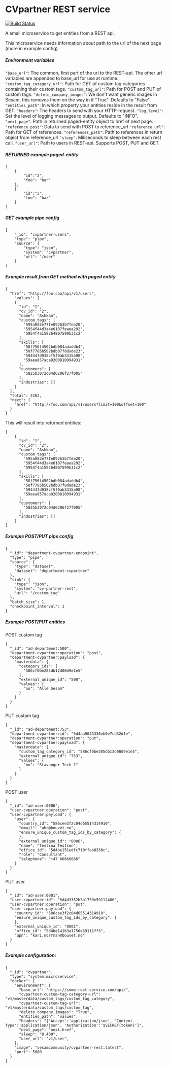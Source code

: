 # CVpartner REST service
[![Build Status](https://travis-ci.org/sesam-community/cvpartner-rest.svg?branch=master)](https://travis-ci.org/sesam-community/cvpartner-rest)

A small microservice to get entities from a REST api.

This microservice needs information about path to the url of the next page (more in example config).

##### Environment variables
```"base_url"```: The common, first part of the url to the REST-api. The other url variables are appended to base_url for use at runtime.
```"custom_tag_category_url"```: Path for GET of custom tag categories containing their custom tags.
```"custom_tag_url"```: Path for POST and PUT of custom tags.
```"delete_company_images"```: We don't want generic images in Sesam, this removes them on the way in if "True". Defaults to "False".
```"entities_path"```: In which property your entities reside in the result from GET.
```"headers"```: The headers to send with your HTTP-request.
```"log_level"```: Set the level of logging messages to output. Defaults to "INFO".
```"next_page"```: Path in returned paged-entity object to href of next page.
```"reference_post"```: Data to send with POST to reference_url
```"reference_url"```: Path for GET of references.
```"references_path"```: Path to references in return object from reference_url
```"sleep"```:  Miliseconds to sleep between each rest call.
```"user_url"```: Path to users in REST-api. Supports POST, PUT and GET.

##### RETURNED example paged-entity
```
[
    {
        "id":"2",
        "foo": "bar"
    },
    {
        "id":"3",
        "foo": "baz"
    }
]
```

##### GET example pipe config
```
[
    "_id": "cvpartner-users",
    "type": "pipe",
    "source": {
        "type": "json",
        "system": "cvpartner",
        "url": "/user"
    }
]
```


##### Example result from GET method with paged entity
```
{
  "href": "http://foo.com/api/v1/users",
    "values": [
    {
      "id": "1",
      "cv_id": "2",
      "name": "Ashkan",
      "custom_tags": [
        "595a082e77fe09263b7fea20",
        "5954f44d3a4e6107feaea292",
        "5954f4a159264807599b31c2"
      ],
      "skills": [
        "58f756f4502bdb084adaddb4",
        "58f7785b502bdb07f8dade23",
        "594447d938cf5f0ab3315a98",
        "59aea857aca9200810994931"
      ],
      "customers": [
        "5825b3072c04d6206f27f005"
      ],
      "industries": []
    }
  ],
  "total": 2262,
  "next": {
    "href": "http://foo.com/api/v1/users?limit=100&offset=100"
  }
}
```
This will result into returned entities:
```
[
    {
      "id": "1",
      "cv_id": "2",
      "name": "Ashkan",
      "custom_tags": [
        "595a082e77fe09263b7fea20",
        "5954f44d3a4e6107feaea292",
        "5954f4a159264807599b31c2"
      ],
      "skills": [
        "58f756f4502bdb084adaddb4",
        "58f7785b502bdb07f8dade23",
        "594447d938cf5f0ab3315a98",
        "59aea857aca9200810994931"
      ],
      "customers": [
        "5825b3072c04d6206f27f005"
      ],
      "industries": []
    }
]
```

##### Example POST/PUT pipe config
```
{
  "_id": "department-cvpartner-endpoint",
  "type": "pipe",
  "source": {
    "type": "dataset",
    "dataset": "department-cvpartner"
  },
  "sink": {
    "type": "json",
    "system": "cv-partner-rest",
    "url": "/custom_tag"
  },
  "batch_size": 1,
  "checkpoint_interval": 1
}
```

##### Example POST/PUT entities

POST custom tag
```
{
  "_id": "ad-department:500",
  "department-cvpartner:operation": "post",
  "department-cvpartner:payload": {
    "masterdata": {
      "category_ids": [
        "586cf0be285db12d00d9e1e5"
      ],
      "external_unique_id": "500",
      "values": {
        "no": "Alle Sesam"
      }
    }
  }
}
```

PUT custom tag
```
{
  "_id": "ad-department:753",
  "department-cvpartner:id": "5d4aa9043330eb0e7cd32d1e",
  "department-cvpartner:operation": "put",
  "department-cvpartner:payload": {
    "masterdata": {
      "custom_tag_category_id": "586cf0be285db12d00d9e1e5",
      "external_unique_id": "753",
      "values": {
        "no": "Stavanger Tech 1"
      }
    }
  }
}
```

POST user
```
{
  "_id": "ad-user:0006",
  "user-cvpartner:operation": "post",
  "user-cvpartner:payload": {
    "user": {
      "country_id": "586cee3f2c04d65514314910",
      "email": "abc@bouvet.no",
      "ensure_unique_custom_tag_ids_by_category": {
      },
      "external_unique_id": "0006",
      "name": "Testina Testsen",
      "office_id": "5d4be151edfc710ffab8330c",
      "role": "Consultant",
      "telephone": "+47 66666666"
    }
  }
}
```

PUT user
```
{
  "_id": "ad-user:0001",
  "user-cvpartner:id": "5d4d3352b3a1750e59112486",
  "user-cvpartner:operation": "put",
  "user-cvpartner:payload": {
    "country_id": "586cee3f2c04d65514314910",
    "ensure_unique_custom_tag_ids_by_category": {
    },
    "external_unique_id": "0001",
    "office_id": "5d4be141b3a1750e59111ff3",
    "upn": "kari.norrman@bouvet.no"
  }
}
```
##### Example configuration:

```
{
  "_id": "cvpartner",
  "type": "system:microservice",
  "docker": {
    "environment": {
      "base_url": "https://some-rest-service.com/api/",
      "cvpartner-custom-tag-category-url": "v1/masterdata/custom_tags/custom_tag_category",
      "cvpartner-custom-tag-url": "v1/masterdata/custom_tags/custom_tag",
      "delete_company_images": "True",
      "entities_path": "values",
      "headers": "{'Accept':'application/json', 'Content-Type':'application/json', 'Authorization':'$SECRET(token)'}",
      "next_page": "next.href",
      "sleep": "0.400",
      "user_url": "v1/user",
    },
    "image": "sesamcommunity/cvpartner-rest:latest",
    "port": 5000
  }
}
```

